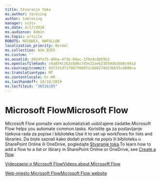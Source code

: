 ```yaml
---
title: Stvaranje toka
ms.author: toresing
author: tomresing
manager: scotv
ms.date: 4/17/2018
ms.audience: Admin
ms.topic: article
ROBOTS: NOINDEX, NOFOLLOW
localization_priority: Normal
ms.collection: Adm_O365
ms.custom: ''
ms.assetid: 4924fef5-d4ba-471b-84ec-1f9c4c0b59b3
ms.openlocfilehash: c9a874c1b2a5d6c7d5e22aeb23b50d61b88c9da3
ms.sourcegitcommit: 037331d71f06750d972c0b6278b23bb15c4806ca
ms.translationtype: MT
ms.contentlocale: hr-HR
ms.lasthandoff: 10/18/2019
ms.locfileid: "36516195"
---
```

# <a name="microsoft-flow"></a><span data-ttu-id="eb391-102">Microsoft Flow</span><span class="sxs-lookup"><span data-stu-id="eb391-102">Microsoft Flow</span></span>

<span data-ttu-id="eb391-103">Microsoft Flow pomaže vam automatizirati uobičajene zadatke.</span><span class="sxs-lookup"><span data-stu-id="eb391-103">Microsoft Flow helps you automate common tasks.</span></span> <span data-ttu-id="eb391-104">Koristite ga za postavljanje tijekova rada za popise i biblioteke.</span><span class="sxs-lookup"><span data-stu-id="eb391-104">Use it to set up workflows for lists and libraries.</span></span> <span data-ttu-id="eb391-105">Da biste saznali kako dodati protok na popis ili biblioteku u SharePoint Online ili OneDrive, pogledajte [Stvaranje toka](https://go.microsoft.com/fwlink/?linkid=869408).</span><span class="sxs-lookup"><span data-stu-id="eb391-105">To learn how to add a flow to a list or library in SharePoint Online or OneDrive, see [Create a flow](https://go.microsoft.com/fwlink/?linkid=869408).</span></span>
  
[<span data-ttu-id="eb391-106">Videozapisi o Microsoft Flow</span><span class="sxs-lookup"><span data-stu-id="eb391-106">Videos about Microsoft Flow</span></span>](https://go.microsoft.com/fwlink/?linkid=864641)
  
[<span data-ttu-id="eb391-107">Web-mjesto Microsoft Flow</span><span class="sxs-lookup"><span data-stu-id="eb391-107">Microsoft Flow website</span></span>](https://go.microsoft.com/fwlink/?linkid=864642)
  

